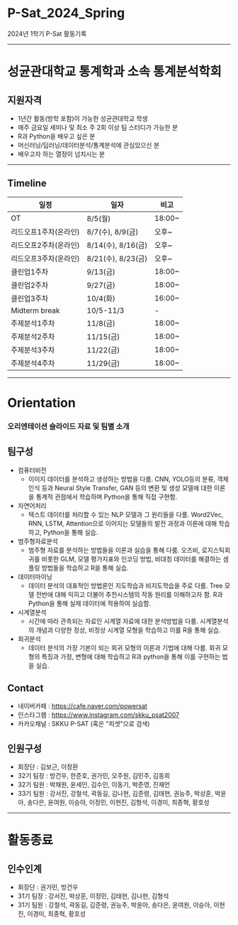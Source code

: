 # P-Sat_2024_Spring
2024년 1학기 P-Sat 활동기록

-------------------------------------------
# 성균관대학교 통계학과 소속 통계분석학회

## 지원자격
* 1년간 활동(방학 포함)이 가능한 성균관대학교 학생
* 매주 금요일 세미나 및 최소 주 2회 이상 팀 스터디가 가능한 분
* R과 Python을 배우고 싶은 분
* 머신러닝/딥러닝/데이터분석/통계분석에 관심있으신 분
* 배우고자 하는 열정이 넘치시는 분
-------------------------------------------
## Timeline

|일정|일자|비고|
|------|---|---|
|OT|8/5(월)|18:00~|
|리드오프1주차(온라인)|8/7(수), 8/9(금)|오후~|
|리드오프2주차(온라인)|8/14(수), 8/16(금)|오후~|
|리드오프3주차(온라인)|8/21(수), 8/23(금)|오후~|
|클린업1주차|9/13(금)|18:00~|
|클린업2주차|9/27(금)|18:00~|
|클린업3주차|10/4(화)|16:00~|
|Midterm break|10/5-11/3|-|
|주제분석1주차|11/8(금)|18:00~|
|주제분석2주차|11/15(금)|18:00~|
|주제분석3주차|11/22(금)|18:00~|
|주제분석4주차|11/29(금)|18:00~|

-------------------------------------------
# Orientation
### 오리엔테이션 슬라이드 자료 및 팀별 소개

## 팀구성
* 컴퓨터비전
  - 이미지 데이터를 분석하고 생성하는 방법을 다룸. CNN, YOLO등의 분류, 객체 인식 등과 Neural Style Transfer, GAN 등의 변환 및 생성 모델에 대한 이론을 통계적 관점에서 학습하며 Python을 통해 직접 구현함.
* 자연어처리
  - 텍스트 데이터를 처리할 수 있는 NLP 모델과 그 원리들을 다룸. Word2Vec, RNN, LSTM, Attention으로 이어지는 모델들의 발전 과정과 이론에 대해 학습하고, Python을 통해 실습.
* 범주형자료분석
  - 범주형 자료를 분석하는 방법들을 이론과 실습을 통해 다룸. 오즈비, 로지스틱회귀를 비롯한 GLM, 모델 평가지표와 인코딩 방법, 비대칭 데이터를 해결하는 샘플링 방법들을 학습하고 R을 통해 실습.
* 데이터마이닝
  - 데이터 분석의 대표적인 방법론인 지도학습과 비지도학습을 주로 다룸. Tree 모델 전반에 대해 익히고 더불어 추천시스템의 작동 원리를 이해하고자 함. R과 Python을 통해 실제 데이터에 적용하여 실습함.
* 시계열분석
  - 시간에 따라 관측되는 자료인 시계열 자료에 대한 분석방법을 다룸. 시계열분석의 개념과 다양한 정상, 비정상 시계열 모형을 학습하고 이를 R을 통해 실습.
* 회귀분석
  - 데이터 분석의 가장 기본이 되는 회귀 모형의 이론과 기법에 대해 다룸. 회귀 모형의 특징과 가정, 변형에 대해 학습하고 R과 python을 통해 이를 구현하는 법을 실습.

## Contact
* 네이버카페 : https://cafe.naver.com/powersat
* 인스타그램 : https://www.instagram.com/skku_psat2007
* 카카오채널 : SKKU P-SAT (혹은 "피셋"으로 검색)

## 인원구성
* 회장단 : 김보근, 이정환
* 32기 팀장 : 방건우, 한준호, 권가민, 오주원, 김민주, 김동희
* 32기 팀원 : 박채원, 윤세인, 김수인, 이동기, 박준영, 진재언
* 33기 팀원 : 강서진, 강철석, 곽동길, 김나현, 김준령, 김태현, 권능주, 박상훈, 박윤아, 송다은, 윤여원, 이승아, 이정민, 이현진, 김형석, 이경미, 최종혁, 황호성
---------------------------------------------------------
# 활동종료

## 인수인계
* 회장단 : 권가민, 방건우
* 31기 팀장 : 강서진, 박상훈, 이정민, 김태현, 김나현, 김형석
* 31기 팀원 : 강철석, 곽동길, 김준령, 권능주, 박윤아, 송다은, 윤여원, 이승아, 이현진, 이경미, 최종혁, 황호성
